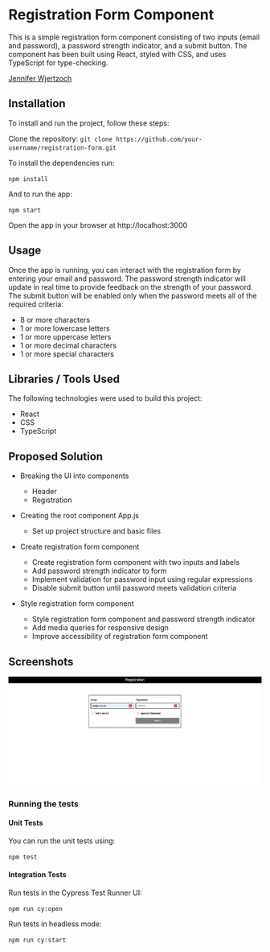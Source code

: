 # Registration Form Component
This is a simple registration form component consisting of two inputs (email and password), a password strength indicator, and a submit button. The component has been built using React, styled with CSS, and uses TypeScript for type-checking.

[Jennifer Wjertzoch](mailto:wjertzochjennifer@gmail.com)

## Installation

To install and run the project, follow these steps:

Clone the repository: `git clone https://github.com/your-username/registration-form.git`

To install the dependencies run:

`npm install`

And to run the app:

`npm start`

Open the app in your browser at http://localhost:3000


## Usage
Once the app is running, you can interact with the registration form by entering your email and password. The password strength indicator will update in real time to provide feedback on the strength of your password. The submit button will be enabled only when the password meets all of the required criteria:

- 8 or more characters
- 1 or more lowercase letters
- 1 or more uppercase letters
- 1 or more decimal characters
-	1 or more special characters

## Libraries / Tools Used
The following technologies were used to build this project:

- React
- CSS
- TypeScript

## Proposed Solution

- Breaking the UI into components
	* Header
	* Registration


- Creating the root component App.js
	* Set up project structure and basic files


- Create registration form component
	* Create registration form component with two inputs and labels
	* Add password strength indicator to form
	* Implement validation for password input using regular expressions
	*	Disable submit button until password meets validation criteria


- Style registration form component
	* Style registration form component and password strength indicator
	* Add media queries for responsive design
	* Improve accessibility of registration form component	

## Screenshots
![alt text](screens/screen.png)

### Running the tests

#### Unit Tests

You can run the unit tests using:

`npm test`

#### Integration Tests

Run tests in the Cypress Test Runner UI:

`npm run cy:open`

Run tests in headless mode:

`npm run cy:start`
